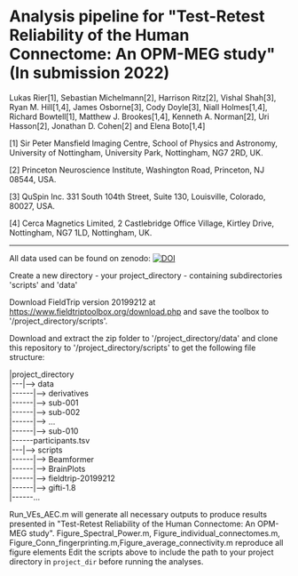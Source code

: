 # Analysis pipeline for "Test-Retest Reliability of the Human Connectome: An OPM-MEG study" (In submission 2022)

Lukas Rier[1], Sebastian Michelmann[2], Harrison Ritz[2], Vishal Shah[3], Ryan M. Hill[1,4], James Osborne[3], Cody Doyle[3], Niall Holmes[1,4], Richard Bowtell[1], Matthew J. Brookes[1,4], Kenneth A. Norman[2], Uri Hasson[2], Jonathan D. Cohen[2] and Elena Boto[1,4]
 
[1] Sir Peter Mansfield Imaging Centre, School of Physics and Astronomy, University of Nottingham, University Park, Nottingham, NG7 2RD, UK.

[2] Princeton Neuroscience Institute, Washington Road, Princeton, NJ 08544, USA.

[3] QuSpin Inc. 331 South 104th Street, Suite 130, Louisville, Colorado, 80027, USA.

[4] Cerca Magnetics Limited, 2 Castlebridge Office Village, Kirtley Drive, Nottingham, NG7 1LD, Nottingham, UK.

-------

All data used can be found on zenodo:
[![DOI](https://zenodo.org/badge/DOI/10.5281/zenodo.7477061.svg)](https://doi.org/10.5281/zenodo.7477061)

Create a new directory - your project_directory - containing subdirectories 'scripts' and 'data'

Download FieldTrip version 20199212 at https://www.fieldtriptoolbox.org/download.php and save the toolbox to '/project_directory/scripts'.

Download and extract the zip folder to '/project_directory/data' and clone this repository to '/project_directory/scripts' to get the following file structure:
   
|project_directory   
|---|--> data   
|------|--> derivatives   
|------|--> sub-001   
|------|--> sub-002   
|------|--> ...   
|------|--> sub-010   
|------participants.tsv   
|---|--> scripts   
|------|--> Beamformer   
|------|--> BrainPlots   
|------|--> fieldtrip-20199212   
|------|--> gifti-1.8   
|------...   

Run_VEs_AEC.m will generate all necessary outputs to produce results presented in "Test-Retest Reliability of the Human Connectome: An OPM-MEG study".
Figure_Spectral_Power.m, Figure_individual_connectomes.m, Figure_Conn_fingerprinting.m,Figure_average_connectivity.m reproduce all figure elements
Edit the scripts above to include the path to your project directory in ```project_dir``` before running the analyses.
